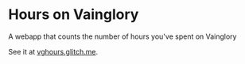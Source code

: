 # Hours on Vainglory
A webapp that counts the number of hours you've spent on Vainglory

See it at [vghours.glitch.me](https://vghours.glitch.me).

